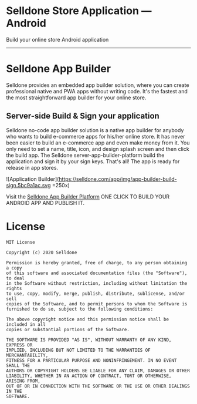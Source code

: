 # Selldone Store Application — Android

Build your online store Android application

---
# Selldone App Builder

Selldone provides an embedded app builder solution, where you can create professional native and PWA apps without writing code. It's the fastest and the most straightforward app builder for your online store.

## Server-side Build & Sign your application
Selldone no-code app builder solution is a native app builder for anybody who wants to build e-commerce apps for his/her online store. It has never been easier to build an e-commerce app and even make money from it.
You only need to set a name, title, icon, and design splash screen and then click the build app. The Selldone server-app-builder-platform build the application and sign it by your sign keys. That's all! The app is ready for release in app stores.

![Application Builder](https://selldone.com/app/img/app-builder-build-sign.5bc9a1ac.svg =250x)

Visit the [Selldone App Builder Platform](https://selldone.com/app-builder) ONE CLICK TO BUILD YOUR ANDROID APP AND PUBLISH IT.




# License

    MIT License

    Copyright (c) 2020 Selldone

    Permission is hereby granted, free of charge, to any person obtaining a copy
    of this software and associated documentation files (the "Software"), to deal
    in the Software without restriction, including without limitation the rights
    to use, copy, modify, merge, publish, distribute, sublicense, and/or sell
    copies of the Software, and to permit persons to whom the Software is
    furnished to do so, subject to the following conditions:

    The above copyright notice and this permission notice shall be included in all
    copies or substantial portions of the Software.

    THE SOFTWARE IS PROVIDED "AS IS", WITHOUT WARRANTY OF ANY KIND, EXPRESS OR
    IMPLIED, INCLUDING BUT NOT LIMITED TO THE WARRANTIES OF MERCHANTABILITY,
    FITNESS FOR A PARTICULAR PURPOSE AND NONINFRINGEMENT. IN NO EVENT SHALL THE
    AUTHORS OR COPYRIGHT HOLDERS BE LIABLE FOR ANY CLAIM, DAMAGES OR OTHER
    LIABILITY, WHETHER IN AN ACTION OF CONTRACT, TORT OR OTHERWISE, ARISING FROM,
    OUT OF OR IN CONNECTION WITH THE SOFTWARE OR THE USE OR OTHER DEALINGS IN THE
    SOFTWARE.
